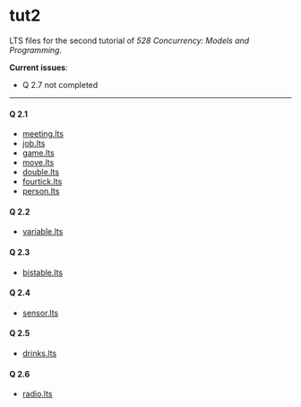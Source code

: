 # tut2

LTS files for the second tutorial of _528 Concurrency: Models and Programming_.

__Current issues__:
- Q 2.7 not completed

---

#### Q 2.1

- [meeting.lts](meeting.lts)
- [job.lts](job.lts)
- [game.lts](game.lts)
- [move.lts](move.lts)
- [double.lts](double.lts)
- [fourtick.lts](fourtick.lts)
- [person.lts](person.lts)

#### Q 2.2

- [variable.lts](variable.lts)

#### Q 2.3

- [bistable.lts](bistable.lts)

#### Q 2.4

- [sensor.lts](sensor.lts)

#### Q 2.5

- [drinks.lts](drinks.lts)

#### Q 2.6

- [radio.lts](radio.lts)
